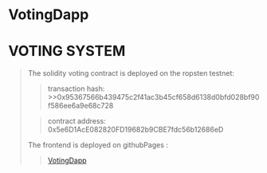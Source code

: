 # VotingDapp
# VOTING SYSTEM

>The solidity voting contract is deployed on the ropsten testnet:
>
>>transaction hash:    >>0x95367566b439475c2f41ac3b45cf658d6138d0bfd028bf90f586ee6a9e68c728
>
>>contract address:
>>0x5e6D1AcE082820FD19682b9CBE7fdc56b12686eD
>
>The frontend is deployed on githubPages :
>>[VotingDapp](https://eorg79.github.io/VotingDapp/)


